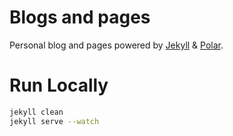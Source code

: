 # Blogs and pages
Personal blog and pages powered by [Jekyll](https://github.com/jekyll/jekyll) & [Polar](https://github.com/neizod/polar).

# Run Locally
```bash
jekyll clean    
jekyll serve --watch
```
